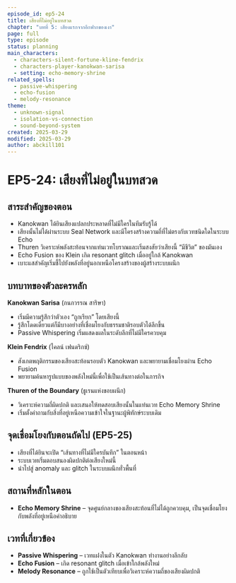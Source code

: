 ```yaml
---
episode_id: ep5-24
title: เสียงที่ไม่อยู่ในบทสวด
chapter: "บทที่ 5: เสียงแรกจากอีกฟากของเงา"
page: full
type: episode
status: planning
main_characters:
  - characters-silent-fortune-kline-fendrix
  - characters-player-kanokwan-sarisa
  - setting: echo-memory-shrine
related_spells:
  - passive-whispering
  - echo-fusion
  - melody-resonance
theme:
  - unknown-signal
  - isolation-vs-connection
  - sound-beyond-system
created: 2025-03-29
modified: 2025-03-29
author: abckill101
---
```


# EP5-24: เสียงที่ไม่อยู่ในบทสวด

## สาระสำคัญของตอน

- Kanokwan ได้ยินเสียงแปลกประหลาดที่ไม่มีใครในทีมรับรู้ได้
- เสียงนั้นไม่ได้ผ่านระบบ Seal Network และมีโครงสร้างความถี่ที่ไม่ตรงกับเวทชนิดใดในระบบ Echo
- Thuren วิเคราะห์พลังสะท้อนจากแท่นเวทโบราณและเริ่มสงสัยว่าเสียงนี้ “มีชีวิต” ของมันเอง
- Echo Fusion ของ Klein เกิด resonant glitch เมื่ออยู่ใกล้ Kanokwan
- เบาะแสสำคัญเริ่มชี้ไปยังพลังที่อยู่นอกเหนือโครงสร้างของผู้สร้างระบบผนึก

## บทบาทของตัวละครหลัก

**Kanokwan Sarisa** (กนกวรรณ สาริษา)
- เริ่มมีความรู้สึกว่าตัวเอง “ถูกเรียก” โดยเสียงนี้
- รู้สึกโดดเดี่ยวแต่ก็มีบางอย่างที่เชื่อมโยงกับธรรมชาติรอบตัวได้ลึกขึ้น
- Passive Whispering เริ่มแสดงผลในระดับลึกที่ไม่มีใครควบคุม

**Klein Fendrix** (ไคลน์ เฟนดริกซ์)
- สังเกตพฤติกรรมของเสียงสะท้อนรอบตัว Kanokwan และพยายามเชื่อมโยงผ่าน Echo Fusion
- พยายามค้นหารูปแบบของพลังใหม่นี้เพื่อใช้เป็นเส้นทางต่อในภารกิจ

**Thuren of the Boundary** (ธูเรนแห่งขอบผนึก)
- วิเคราะห์ความถี่ผิดปกติ และเสนอให้ทดสอบเสียงนั้นในแท่นเวท Echo Memory Shrine
- เริ่มตั้งคำถามกับสิ่งที่อยู่เหนือความเข้าใจในฐานะผู้พิทักษ์ระบบเดิม

## จุดเชื่อมโยงกับตอนถัดไป (EP5-25)

- เสียงที่ได้ยินจะเปิด “เส้นทางที่ไม่มีใครบันทึก” ในตอนหน้า
- ระบบเวทเริ่มตอบสนองผิดปกติต่อเสียงใหม่นี้
- นำไปสู่ anomaly และ glitch ในระบบผนึกทั่วพื้นที่

## สถานที่หลักในตอน

- **Echo Memory Shrine** – จุดศูนย์กลางของเสียงสะท้อนที่ไม่ได้ถูกควบคุม, เป็นจุดเชื่อมโยงกับพลังที่อยู่เหนือคำอธิบาย

## เวทที่เกี่ยวข้อง

- **Passive Whispering** – เวทแฝงในตัว Kanokwan ทำงานอย่างลึกลับ
- **Echo Fusion** – เกิด resonant glitch เมื่อเข้าใกล้พลังใหม่
- **Melody Resonance** – ถูกใช้เป็นตัวเทียบเพื่อวิเคราะห์ความถี่ของเสียงผิดปกติ
